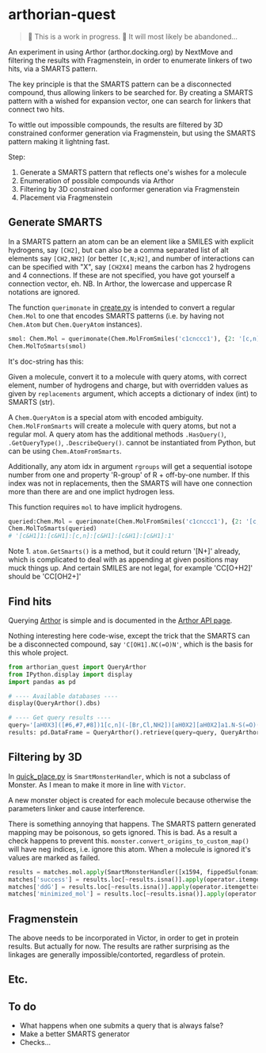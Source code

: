 # arthorian-quest

> :construction: This is a work in progress. :construction:
> It will most likely be abandoned...

An experiment in using Arthor (arthor.docking.org) by NextMove and filtering the results with Fragmenstein,
in order to enumerate linkers of two hits, via a SMARTS pattern.

The key principle is that the SMARTS pattern can be a disconnected compound, thus allowing linkers to be searched for.
By creating a SMARTS pattern with a wished for expansion vector, one can search for linkers that connect two hits.

To wittle out impossible compounds, the results are filtered by 3D constrained conformer generation via Fragmenstein,
but using the SMARTS pattern making it lightning fast.

Step:

1. Generate a SMARTS pattern that reflects one's wishes for a molecule
2. Enumeration of possible compounds via Arthor
3. Filtering by 3D constrained conformer generation via Fragmenstein
4. Placement via Fragmenstein

## Generate SMARTS

In a SMARTS pattern an atom can be an element like a SMILES with explicit hydrogens,
say `[CH2]`, but can also be a comma separated list of alt elements say `[CH2,NH2]` (or better `[C,N;H2]`,
and number of interactions can can be specified with "X", say `[CH2X4]` means the carbon has 2 hydrogens and 4 connections.
If these are not specified, you have got yourself a connection vector, eh.
NB. In Arthor, the lowercase and uppercase R notations are ignored.

The function `querimonate` in [create.py](arthorian_quest/create.py) is intended to convert a regular `Chem.Mol`
to one that encodes SMARTS patterns (i.e. by having not `Chem.Atom` but `Chem.QueryAtom` instances).

```python
smol: Chem.Mol = querimonate(Chem.MolFromSmiles('c1cnccc1'), {2: '[c,n]'})
Chem.MolToSmarts(smol)
```
It's doc-string has this:

Given a molecule, convert it to a molecule with query atoms,
with correct element, number of hydrogens and charge,
but with overridden values as given by ``replacements`` argument,
which accepts a dictionary of index (int) to SMARTS (str).

A ``Chem.QueryAtom`` is a special atom with encoded ambiguity.
``Chem.MolFromSmarts`` will create a molecule with query atoms, but not a regular mol.
A query atom has the additional methods
``.HasQuery()``, ``.GetQueryType()``, ``.DescribeQuery()``.
cannot be instantiated from Python, but can be using ``Chem.AtomFromSmarts``.

Additionally, any atom idx in argument ``rgroups`` will get a sequential isotope number from one
and property 'R-group' of R + off-by-one number.
If this index was not in replacements, then the SMARTS will have one connection more than there are
and one implict hydrogen less.

This function requires ``mol`` to have implicit hydrogens.

```python
queried:Chem.Mol = querimonate(Chem.MolFromSmiles('c1cnccc1'), {2: '[c,n]'})
Chem.MolToSmarts(queried)
# '[c&H1]1:[c&H1]:[c,n]:[c&H1]:[c&H1]:[c&H1]:1'
```

Note 1. ``atom.GetSmarts()`` is a method, but it could return '[N+]' already,
which is complicated to deal with as appending at given positions may muck things up.
And certain SMILES are not legal, for example 'CC[O+H2]' should be 'CC[OH2+]'

## Find hits

Querying [Arthor](arthor.docking.org) is simple and
is documented in the [Arthor API page](https://arthor.docking.org/api).

Nothing interesting here code-wise,
except the trick that the SMARTS can be a disconnected compound,
say `'C[OH1].NC(=O)N'`,
which is the basis for this whole project.

```python
from arthorian_quest import QueryArthor
from IPython.display import display
import pandas as pd

# ---- Available databases ----
display(QueryArthor().dbs)

# ---- Get query results ----
query='[aH0X3]([#6,#7,#8])1[c,n](-[Br,Cl,NH2])[aH0X2][aH0X2]a1.N-S(=O)(=O)-C'
results: pd.DataFrame = QueryArthor().retrieve(query=query, QueryArthor.enamine_dbs)
```

## Filtering by 3D

In [quick_place.py](arthorian_quest/quick_place.py) is `SmartMonsterHandler`,
which is not a subclass of Monster. As I mean to make it more in line with `Victor`.

A new monster object is created for each molecule because otherwise the parameters linker and cause interference.

There is something annoying that happens. The SMARTS pattern generated mapping may be poisonous, so gets ignored.
This is bad. As a result a check happens to prevent this. `monster.convert_origins_to_custom_map()` will have neg indices,
i.e. ignore this atom. When a molecule is ignored it's values are marked as failed.

```python
results = matches.mol.apply(SmartMonsterHandler([x1594, fippedSulfonamide], query, joining_cutoff=10))
matches['success'] = results.loc[~results.isna()].apply(operator.itemgetter('success'))
matches['ddG'] = results.loc[~results.isna()].apply(operator.itemgetter('ddG'))
matches['minimized_mol'] = results.loc[~results.isna()].apply(operator.itemgetter('mol'))
```

## Fragmenstein

The above needs to be incorporated in Victor, in order to get in protein results.
But actually for now. The results are rather surprising as the linkages are generally impossible/contorted,
regardless of protein.

## Etc.

## To do

* What happens when one submits a query that is always false?
* Make a better SMARTS generator
* Checks...

